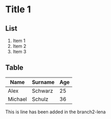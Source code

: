 # Title 1

## List 

1. Item 1
2. Item 2
3. Item 3

## Table

Name | Surname | Age
-----|---------|----
Alex | Schwarz | 25
Michael | Schulz| 36

This is line has been added in the branch2-lena
